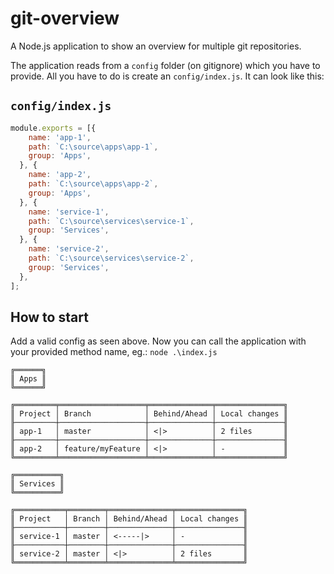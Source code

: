 # git-overview
A Node.js application to show an overview for multiple git repositories.

The application reads from a `config` folder (on gitignore) which you have to provide. All you have to do is create an `config/index.js`. It can look like this:

## `config/index.js`
```javascript
module.exports = [{
    name: 'app-1',
    path: `C:\source\apps\app-1`,
    group: 'Apps',
  }, {
    name: 'app-2',
    path: `C:\source\apps\app-2`,
    group: 'Apps',
  }, {
    name: 'service-1',
    path: `C:\source\services\service-1`,
    group: 'Services',
  }, {
    name: 'service-2',
    path: `C:\source\services\service-2`,
    group: 'Services',
  },
];
```
## How to start
Add a valid config as seen above. Now you can call the application with your provided method name, eg.:
`node .\index.js`

```
╔══════╗
║ Apps ║
╚══════╝

╔═════════╤═══════════════════╤══════════════╤═══════════════╗
║ Project │ Branch            │ Behind/Ahead │ Local changes ║
╟─────────┼───────────────────┼──────────────┼───────────────╢
║ app-1   │ master            │ <|>          │ 2 files       ║
╟─────────┼───────────────────┼──────────────┼───────────────╢
║ app-2   │ feature/myFeature │ <|>          │ -             ║
╚═════════╧═══════════════════╧══════════════╧═══════════════╝

╔══════════╗
║ Services ║
╚══════════╝

╔═══════════╤════════╤══════════════╤═══════════════╗
║ Project   │ Branch │ Behind/Ahead │ Local changes ║
╟───────────┼────────┼──────────────┼───────────────╢
║ service-1 │ master │ <-----|>     │ -             ║
╟───────────┼────────┼──────────────┼───────────────╢
║ service-2 │ master │ <|>          │ 2 files       ║
╚═══════════╧════════╧══════════════╧═══════════════╝
```